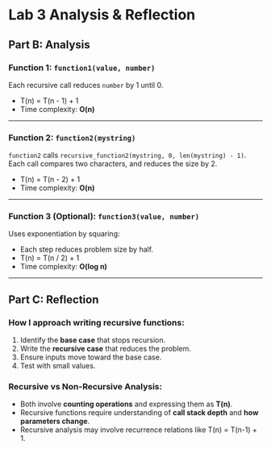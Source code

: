 # Lab 3 Analysis & Reflection

## Part B: Analysis

### Function 1: `function1(value, number)`
Each recursive call reduces `number` by 1 until 0.
- T(n) = T(n - 1) + 1
- Time complexity: **O(n)**

---

### Function 2: `function2(mystring)`
`function2` calls `recursive_function2(mystring, 0, len(mystring) - 1)`.  
Each call compares two characters, and reduces the size by 2.
- T(n) = T(n - 2) + 1
- Time complexity: **O(n)**

---

### Function 3 (Optional): `function3(value, number)`
Uses exponentiation by squaring:
- Each step reduces problem size by half.
- T(n) = T(n / 2) + 1
- Time complexity: **O(log n)**

---

## Part C: Reflection

### How I approach writing recursive functions:
1. Identify the **base case** that stops recursion.
2. Write the **recursive case** that reduces the problem.
3. Ensure inputs move toward the base case.
4. Test with small values.

### Recursive vs Non-Recursive Analysis:
- Both involve **counting operations** and expressing them as **T(n)**.
- Recursive functions require understanding of **call stack depth** and **how parameters change**.
- Recursive analysis may involve recurrence relations like T(n) = T(n-1) + 1.